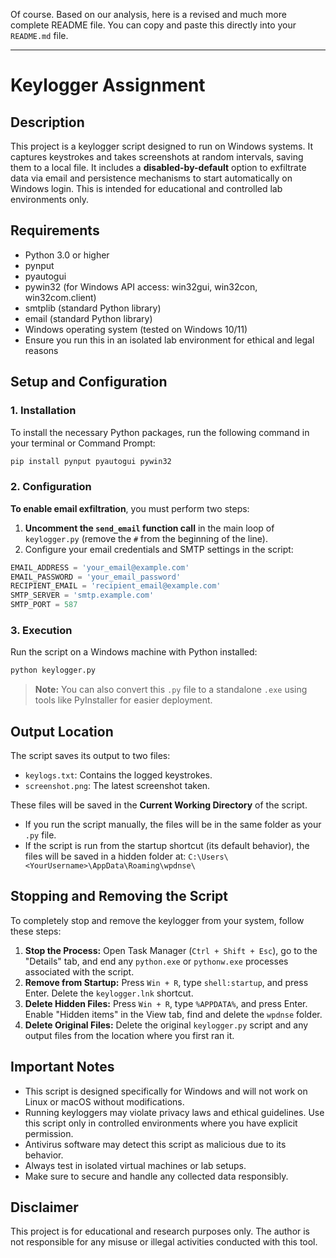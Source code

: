 

Of course. Based on our analysis, here is a revised and much more complete README file. You can copy and paste this directly into your `README.md` file.

---

# Keylogger Assignment

## Description
This project is a keylogger script designed to run on Windows systems. It captures keystrokes and takes screenshots at random intervals, saving them to a local file. It includes a **disabled-by-default** option to exfiltrate data via email and persistence mechanisms to start automatically on Windows login. This is intended for educational and controlled lab environments only.

## Requirements
- Python 3.0 or higher
- pynput
- pyautogui
- pywin32 (for Windows API access: win32gui, win32con, win32com.client)
- smtplib (standard Python library)
- email (standard Python library)
- Windows operating system (tested on Windows 10/11)
- Ensure you run this in an isolated lab environment for ethical and legal reasons

## Setup and Configuration

### 1. Installation
To install the necessary Python packages, run the following command in your terminal or Command Prompt:

```bash
pip install pynput pyautogui pywin32
```

### 2. Configuration
**To enable email exfiltration**, you must perform two steps:

1.  **Uncomment the `send_email` function call** in the main loop of `keylogger.py` (remove the `#` from the beginning of the line).
2.  Configure your email credentials and SMTP settings in the script:

```python
EMAIL_ADDRESS = 'your_email@example.com'
EMAIL_PASSWORD = 'your_email_password'
RECIPIENT_EMAIL = 'recipient_email@example.com'
SMTP_SERVER = 'smtp.example.com'
SMTP_PORT = 587
```

### 3. Execution
Run the script on a Windows machine with Python installed:

```bash
python keylogger.py
```

> **Note:** You can also convert this `.py` file to a standalone `.exe` using tools like PyInstaller for easier deployment.

## Output Location

The script saves its output to two files:
- `keylogs.txt`: Contains the logged keystrokes.
- `screenshot.png`: The latest screenshot taken.

These files will be saved in the **Current Working Directory** of the script.
- If you run the script manually, the files will be in the same folder as your `.py` file.
- If the script is run from the startup shortcut (its default behavior), the files will be saved in a hidden folder at: `C:\Users\<YourUsername>\AppData\Roaming\wpdnse\`

## Stopping and Removing the Script

To completely stop and remove the keylogger from your system, follow these steps:

1.  **Stop the Process:** Open Task Manager (`Ctrl + Shift + Esc`), go to the "Details" tab, and end any `python.exe` or `pythonw.exe` processes associated with the script.
2.  **Remove from Startup:** Press `Win + R`, type `shell:startup`, and press Enter. Delete the `keylogger.lnk` shortcut.
3.  **Delete Hidden Files:** Press `Win + R`, type `%APPDATA%`, and press Enter. Enable "Hidden items" in the View tab, find and delete the `wpdnse` folder.
4.  **Delete Original Files:** Delete the original `keylogger.py` script and any output files from the location where you first ran it.

## Important Notes

- This script is designed specifically for Windows and will not work on Linux or macOS without modifications.
- Running keyloggers may violate privacy laws and ethical guidelines. Use this script only in controlled environments where you have explicit permission.
- Antivirus software may detect this script as malicious due to its behavior.
- Always test in isolated virtual machines or lab setups.
- Make sure to secure and handle any collected data responsibly.

## Disclaimer
This project is for educational and research purposes only. The author is not responsible for any misuse or illegal activities conducted with this tool.
